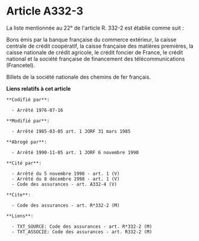 # Article A332-3

La liste mentionnée au 22° de l'article R. 332-2 est établie comme suit :

Bons émis par la banque française du commerce extérieur, la caisse centrale de crédit coopératif, la caisse française des
matières premières, la caisse nationale de crédit agricole, le crédit foncier de France, le crédit national et la société
française de financement des télécommunications (Francetel).

Billets de la société nationale des chemins de fer français.

**Liens relatifs à cet article**

	**Codifié par**:

	  - Arrêté 1976-07-16

	**Modifié par**:

	  - Arrêté 1985-03-05 art. 1 JORF 31 mars 1985

	**Abrogé par**:

	  - Arrêté 1990-11-05 art. 1 JORF 6 novembre 1990

	**Cité par**:

	  - Arrêté du 5 novembre 1990 - art. 1 (V)
	  - Arrêté du 8 décembre 1998 - art. 1 (V)
	  - Code des assurances - art. A332-4 (V)

	**Cite**:

	  - Code des assurances - art. R*332-2 (M)

	**Liens**:

	  - TXT_SOURCE: Code des assurances - art. R*332-2 (M)
	  - TXT_ASSOCIE: Code des assurances - art. R332-2 (M)
